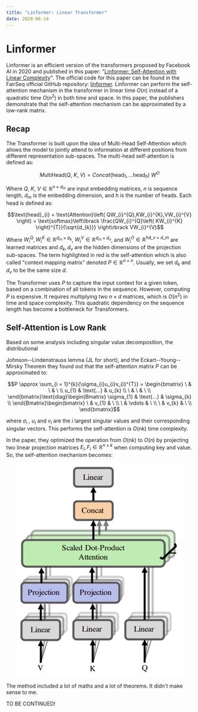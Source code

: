 ```yaml
---
title: "Linformer: Linear Transformer"
date: 2020-06-14
---
```


# Linformer
Linformer is an efficient version of the transformers proposed by
Facebook AI in 2020 and published in this paper: "[Linformer:
Self-Attention with Linear
Complexity](https://arxiv.org/pdf/2006.04768.pdf)". The official code
for this paper can be found in the FairSeq official GitHub repository:
[linformer](https://github.com/pytorch/fairseq/tree/main/examples/linformer).
Linformer can perform the self-attention mechanism in the transformer in
linear time $O\left( n \right)$ instead of a quadratic time
$O\left( n^{2} \right)$ in both time and space. In this paper, the
publishers demonstrate that the self-attention mechanism can be
approximated by a low-rank matrix.

Recap
-----

The Transformer is built upon the idea of Multi-Head Self-Attention
which allows the model to jointly attend to information at different
positions from different representation sub-spaces. The multi-head
self-attention is defined as:

$$M\text{ultiHead}\left( Q,\ K,\ V \right) = Concat\left( \text{head}_{1},...\text{head}_{h} \right)\ W^{O}$$

Where $Q,\ K,\ V \in \mathbb{R}^{n \times d_{m}}$ are input embedding
matrices, $n$ is sequence length, $d_{m}$ is the embedding dimension,
and $h$ is the number of heads. Each head is defined as:

$$\text{head}_{i} = \text{Attention}\left( QW_{i}^{Q},KW_{i}^{K},VW_{i}^{V} \right) = \text{softmax}\left\lbrack \frac{QW_{i}^{Q}\left( KW_{i}^{K} \right)^{T}}{\sqrt{d_{k}}} \right\rbrack VW_{i}^{V}$$

Where <span>$W_{i}^{Q},W_{i}^{K} \in \mathbb{R}^{d_{m} \times d_{k}}$</span>,
<span>$W_{i}^{V} \in \mathbb{R}^{d_{m} \times d_{v}}$</span>, and
<span>$W_{i}^{O} \in \mathbb{R}^{\text{hd}\_{v} \times d\_{m}}$</span>
are learned matrices and $d_{k},d_{v}$ are the hidden dimensions of the
projection sub-spaces. The term highlighted in red is the self-attention
which is also called "context mapping matrix" denoted
<span>$P \in \mathbb{R}^{n \times n}$</span>. Usually, we set <span>$d_{k}$</span>
and <span>$d_{v}$</span> to be the same size <span>$d$</span>.


The Transformer uses $P$ to capture the input context for a given token,
based on a combination of all tokens in the sequence. However, computing
$P$ is expensive. It requires multiplying two $n \times d$ matrices,
which is $O\left( n^{2} \right)$ in time and space complexity. This
quadratic dependency on the sequence length has become a bottleneck for
Transformers.

Self-Attention is Low Rank
--------------------------

Based on some analysis including singular value decomposition, the
distributional

Johnson--Lindenstrauss lemma (JL for short), and the
Eckart--Young--Mirsky Theorem they found out that the self-attention
matrix $P$ can be approximated to:

$$P \approx \sum_{i = 1}^{k}{\sigma_{i}u_{i}v_{i}^{T}} = \begin{bmatrix}
\  & \  & \  \\
u_{1} & \text{...} & u_{k} \\
\  & \  & \  \\
\end{bmatrix}\text{diag}\begin{Bmatrix}
\sigma_{1} & \text{...} & \sigma_{k} \\
\end{Bmatrix}\begin{bmatrix}
\  & v_{1} & \  \\
\  & \vdots & \  \\
\  & v_{k} & \  \\
\end{bmatrix}$$

where $\sigma_{i}$ , $u_{i}$ and $v_{i}$ are the $i$ largest singular
values and their corresponding singular vectors. This performs the
self-attention is $O\left( \text{nk} \right)$ time complexity.

In the paper, they optimized the operation from
$O\left( \text{nk} \right)$ to $O\left( n \right)$ by projecting two
linear projection matrices $E_{i},F_{i} \in \mathbb{R}^{n \times k}$
when computing key and value. So, the self-attention mechanism becomes:

<div align="center">
    <img src="media/Linformer/image1.png" width=450>
</div>

The method included a lot of maths and a lot of theorems. It didn't make
sense to me.


TO BE CONTINUED!
